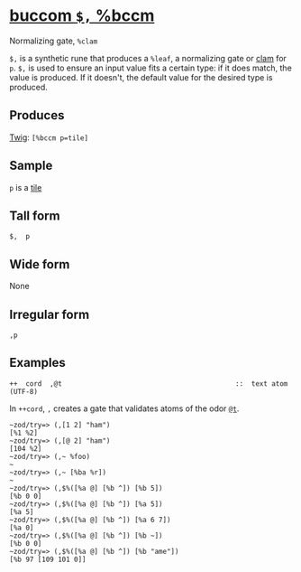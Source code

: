 [buccom `$,` %bccm](#bccm)
==========================

Normalizing gate, `%clam`

`$,` is a synthetic rune that produces a `%leaf`, a normalizing gate or
[clam]() for `p`. `$,` is used to ensure an input value fits a certain
type: if it does match, the value is produced. If it doesn't, the
default value for the desired type is produced.

Produces
--------

[Twig](): `[%bccm p=tile]`

Sample
------

`p` is a [tile]()

Tall form
---------

    $,  p

Wide form
---------

None

Irregular form
--------------

    ,p

Examples
--------

    ++  cord  ,@t                                           ::  text atom (UTF-8)

In `++cord`, `,` creates a gate that validates atoms of the odor
[`@t`]().

    ~zod/try=> (,[1 2] "ham")
    [%1 %2]
    ~zod/try=> (,[@ 2] "ham")
    [104 %2]
    ~zod/try=> (,~ %foo)
    ~
    ~zod/try=> (,~ [%ba %r])
    ~
    ~zod/try=> (,$%([%a @] [%b ^]) [%b 5])
    [%b 0 0]
    ~zod/try=> (,$%([%a @] [%b ^]) [%a 5])
    [%a 5]
    ~zod/try=> (,$%([%a @] [%b ^]) [%a 6 7])
    [%a 0]
    ~zod/try=> (,$%([%a @] [%b ^]) [%b ~])
    [%b 0 0]
    ~zod/try=> (,$%([%a @] [%b ^]) [%b "ame"])
    [%b 97 [109 101 0]]
